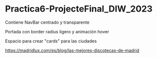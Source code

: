 # Practica6-ProjecteFinal_DIW_2023


Contiene NavBar centrado y transparente

Portada con border radius ligero y animación hover

Espacio para crear "cards" para las ciudades


https://madridlux.com/es/blog/las-mejores-discotecas-de-madrid
